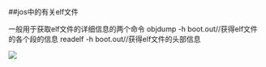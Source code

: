 ##jos中的有关elf文件

一般用于获取elf文件的详细信息的两个命令
objdump -h boot.out//获得elf文件的各个段的信息
readelf -h boot.out//获得elf文件的头部信息

![](../image/avl-rotation/elf-file-structrue.jpg)

